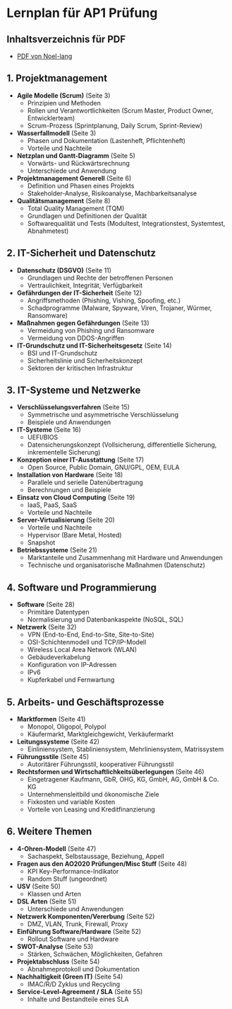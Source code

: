 # Lernplan für AP1 Prüfung
## Inhaltsverzeichnis für PDF
- [PDF von Noel-lang](https://github.com/noel-lang/awesome-fachinformatiker)

## 1. Projektmanagement
- **Agile Modelle (Scrum)** (Seite 3)
  - Prinzipien und Methoden
  - Rollen und Verantwortlichkeiten (Scrum Master, Product Owner, Entwicklerteam)
  - Scrum-Prozess (Sprintplanung, Daily Scrum, Sprint-Review)
- **Wasserfallmodell** (Seite 3)
  - Phasen und Dokumentation (Lastenheft, Pflichtenheft)
  - Vorteile und Nachteile
- **Netzplan und Gantt-Diagramm** (Seite 5)
  - Vorwärts- und Rückwärtsrechnung
  - Unterschiede und Anwendung
- **Projektmanagement Generell** (Seite 6)
  - Definition und Phasen eines Projekts
  - Stakeholder-Analyse, Risikoanalyse, Machbarkeitsanalyse
- **Qualitätsmanagement** (Seite 8)
  - Total Quality Management (TQM)
  - Grundlagen und Definitionen der Qualität
  - Softwarequalität und Tests (Modultest, Integrationstest, Systemtest, Abnahmetest)

## 2. IT-Sicherheit und Datenschutz
- **Datenschutz (DSGVO)** (Seite 11)
  - Grundlagen und Rechte der betroffenen Personen
  - Vertraulichkeit, Integrität, Verfügbarkeit
- **Gefährdungen der IT-Sicherheit** (Seite 12)
  - Angriffsmethoden (Phishing, Vishing, Spoofing, etc.)
  - Schadprogramme (Malware, Spyware, Viren, Trojaner, Würmer, Ransomware)
- **Maßnahmen gegen Gefährdungen** (Seite 13)
  - Vermeidung von Phishing und Ransomware
  - Vermeidung von DDOS-Angriffen
- **IT-Grundschutz und IT-Sicherheitsgesetz** (Seite 14)
  - BSI und IT-Grundschutz
  - Sicherheitslinie und Sicherheitskonzept
  - Sektoren der kritischen Infrastruktur

## 3. IT-Systeme und Netzwerke
- **Verschlüsselungsverfahren** (Seite 15)
  - Symmetrische und asymmetrische Verschlüsselung
  - Beispiele und Anwendungen
- **IT-Systeme** (Seite 16)
  - UEFI/BIOS
  - Datensicherungskonzept (Vollsicherung, differentielle Sicherung, inkrementelle Sicherung)
- **Konzeption einer IT-Ausstattung** (Seite 17)
  - Open Source, Public Domain, GNU/GPL, OEM, EULA
- **Installation von Hardware** (Seite 18)
  - Parallele und serielle Datenübertragung
  - Berechnungen und Beispiele
- **Einsatz von Cloud Computing** (Seite 19)
  - IaaS, PaaS, SaaS
  - Vorteile und Nachteile
- **Server-Virtualisierung** (Seite 20)
  - Vorteile und Nachteile
  - Hypervisor (Bare Metal, Hosted)
  - Snapshot
- **Betriebssysteme** (Seite 21)
  - Marktanteile und Zusammenhang mit Hardware und Anwendungen
  - Technische und organisatorische Maßnahmen (Datenschutz)

## 4. Software und Programmierung
- **Software** (Seite 28)
  - Primitäre Datentypen
  - Normalisierung und Datenbankaspekte (NoSQL, SQL)
- **Netzwerk** (Seite 32)
  - VPN (End-to-End, End-to-Site, Site-to-Site)
  - OSI-Schichtenmodell und TCP/IP-Modell
  - Wireless Local Area Network (WLAN)
  - Gebäudeverkabelung
  - Konfiguration von IP-Adressen
  - IPv6
  - Kupferkabel und Fernwartung

## 5. Arbeits- und Geschäftsprozesse
- **Marktformen** (Seite 41)
  - Monopol, Oligopol, Polypol
  - Käufermarkt, Marktgleichgewicht, Verkäufermarkt
- **Leitungssysteme** (Seite 42)
  - Einliniensystem, Stabliniensystem, Mehrliniensystem, Matrissystem
- **Führungsstile** (Seite 45)
  - Autoritärer Führungsstil, kooperativer Führungsstil
- **Rechtsformen und Wirtschaftlichkeitsüberlegungen** (Seite 46)
  - Eingetragener Kaufmann, GbR, OHG, KG, GmbH, AG, GmbH & Co. KG
  - Unternehmensleitbild und ökonomische Ziele
  - Fixkosten und variable Kosten
  - Vorteile von Leasing und Kreditfinanzierung

## 6. Weitere Themen
- **4-Ohren-Modell** (Seite 47)
  - Sachaspekt, Selbstaussage, Beziehung, Appell
- **Fragen aus den AO2020 Prüfungen/Misc Stuff** (Seite 48)
  - KPI Key-Performance-Indikator
  - Random Stuff (ungeordnet)
- **USV** (Seite 50)
  - Klassen und Arten
- **DSL Arten** (Seite 51)
  - Unterschiede und Anwendungen
- **Netzwerk Komponenten/Vererbung** (Seite 52)
  - DMZ, VLAN, Trunk, Firewall, Proxy
- **Einführung Software/Hardware** (Seite 52)
  - Rollout Software und Hardware
- **SWOT-Analyse** (Seite 53)
  - Stärken, Schwächen, Möglichkeiten, Gefahren
- **Projektabschluss** (Seite 54)
  - Abnahmeprotokoll und Dokumentation
- **Nachhaltigkeit (Green IT)** (Seite 54)
  - IMAC/R/D Zyklus und Recycling
- **Service-Level-Agreement / SLA** (Seite 55)
  - Inhalte und Bestandteile eines SLA
